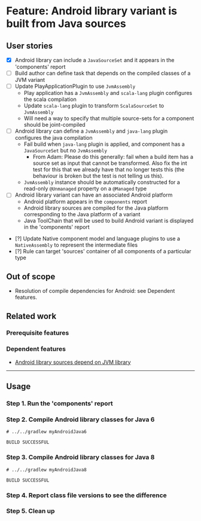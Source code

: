 # Feature: Android library variant is built from Java sources

## User stories

- [x] Android library can include a `JavaSourceSet` and it appears in the 'components' report
- [ ] Build author can define task that depends on the compiled classes of a JVM variant
- [ ] Update PlayApplicationPlugin to use `JvmAssembly`
    - Play application has a `JvmAssembly` and `scala-lang` plugin configures the scala compilation
    - Update `scala-lang` plugin to transform `ScalaSourceSet` to `JvmAssembly`
    - Will need a way to specify that multiple source-sets for a component should be joint-compiled
- [ ] Android library can define a `JvmAssembly` and `java-lang` plugin configures the java compilation
    - Fail build when `java-lang` plugin is applied, and component has a `JavaSourceSet` but no `JvmAssembly`
        - From Adam: Please do this generally: fail when a build item has a source set as input that cannot be transformed. Also fix the int test for this that we already have that no longer tests this (the behaviour is broken but the test is not telling us this).
    - `JvmAssembly` instance should be automatically constructed for a read-only `@Unmanaged` property on a `@Managed` type
- [ ] Android library variant can have an associated Android platform
    - Android platform appears in the `components` report
    - Android library sources are compiled for the Java platform corresponding to the Java platform of a variant
    - Java ToolChain that will be used to build Android variant is displayed in the 'components' report
- [?] Update Native component model and language plugins to use a `NativeAssembly` to represent the intermediate files
- [?] Rule can target 'sources' container of all components of a particular type

## Out of scope

- Resolution of compile dependencies for Android: see Dependent features.

## Related work

### Prerequisite features

### Dependent features

- [Android library sources depend on JVM library](../depends-on-jvm-library/README.md)

----

## Usage

### Step 1. Run the 'components' report

### Step 2. Compile Android library classes for Java 6

    # ../../gradlew myAndroidJava6

    BUILD SUCCESSFUL

### Step 3. Compile Android library classes for Java 8

    # ../../gradlew myAndroidJava8

    BUILD SUCCESSFUL

### Step 4. Report class file versions to see the difference

### Step 5. Clean up
